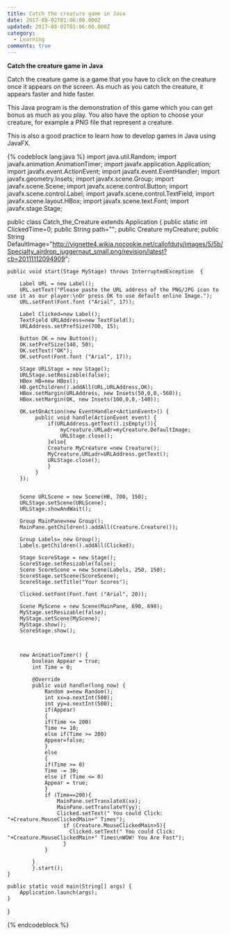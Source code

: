 ```yaml
---
title: Catch the creature game in Java
date: 2017-08-02T01:06:00.000Z
updated: 2017-08-02T01:06:00.000Z
category:
  - Learning
comments: true
---
```

**Catch the creature game in Java**

Catch the creature game is a game that you have to click on the creature once it appears on the screen. As much as you catch the creature, it appears faster and hide faster.

This Java program is the demonstration of this game which you can get bonus as much as you play. You also have the option to choose your creature, for example a PNG file that represent a creature.

This is also a good practice to learn how to develop games in Java using JavaFX.

{% codeblock lang:java %}
import java.util.Random;
import javafx.animation.AnimationTimer;
import javafx.application.Application;
import javafx.event.ActionEvent;
import javafx.event.EventHandler;
import javafx.geometry.Insets;
import javafx.scene.Group;
import javafx.scene.Scene;
import javafx.scene.control.Button;
import javafx.scene.control.Label;
import javafx.scene.control.TextField;
import javafx.scene.layout.HBox;
import javafx.scene.text.Font;
import javafx.stage.Stage;

public class Catch_the_Creature extends Application {
	public static int ClickedTime=0;
	public String path="";
	public Creature myCreature;
    public String DefaultImage="http://vignette4.wikia.nocookie.net/callofduty/images/5/5b/Specialty_airdrop_juggernaut_small.png/revision/latest?cb=20111112094909";
	
	public void start(Stage MyStage) throws InterruptedException  {
	   
		Label URL = new Label();
	 	URL.setText("Please paste the URL address of the PNG/JPG icon to use it as our player:\nOr press OK to use default online Image.");
		URL.setFont(Font.font ("Arial", 17));
   	
		Label Clicked=new Label();
		TextField URLAddress=new TextField();
		URLAddress.setPrefSize(700, 15);
	
		Button OK = new Button();
		OK.setPrefSize(140, 50);
		OK.setText("OK");
		OK.setFont(Font.font ("Arial", 17));
				  	
		Stage URLStage = new Stage();
		URLStage.setResizable(false);
		HBox HB=new HBox();
		HB.getChildren().addAll(URL,URLAddress,OK);
		HBox.setMargin(URLAddress, new Insets(50,0,0,-560));
		HBox.setMargin(OK, new Insets(100,0,0,-140));

	  	OK.setOnAction(new EventHandler<ActionEvent>() {
			 public void handle(ActionEvent event) {
				 if(URLAddress.getText().isEmpty()){
					 myCreature.URLadr=myCreature.DefaultImage;
					 URLStage.close();
				 }else{
				 Creature MyCreature =new Creature();
				 MyCreature.URLadr=URLAddress.getText();
				 URLStage.close();
				 }
			 }
	   	});

   		       
		Scene URLScene = new Scene(HB, 700, 150);
		URLStage.setScene(URLScene);
		URLStage.showAndWait();
	 
		Group MainPane=new Group();
		MainPane.getChildren().addAll(Creature.Creature());
		
		Group Labels= new Group();
		Labels.getChildren().addAll(Clicked);
   		        
		Stage ScoreStage = new Stage();
		ScoreStage.setResizable(false);
		Scene ScoreScene = new Scene(Labels, 250, 150);
		ScoreStage.setScene(ScoreScene);
		ScoreStage.setTitle("Your Scores");
		
		Clicked.setFont(Font.font ("Arial", 20));
   		        
		Scene MyScene = new Scene(MainPane, 690, 690);
		MyStage.setResizable(false);
		MyStage.setScene(MyScene);
		MyStage.show();
		ScoreStage.show();
   		
   		 
   		
	 	new AnimationTimer() {
			boolean Appear = true;
			int Time = 0;
			
			@Override
			public void handle(long now) {
				Random a=new Random();
				int xx=a.nextInt(500);
				int yy=a.nextInt(500);
				if(Appear)
				{
				if(Time <= 200)
				Time += 10;
				else if(Time >= 200)
				Appear=false;
				}
				else
				{
				if(Time >= 0)
				Time -= 30;
				else if (Time <= 0)
				Appear = true;
				}
				if (Time==200){
					MainPane.setTranslateX(xx);
					MainPane.setTranslateY(yy);
					Clicked.setText(" You could Click: "+Creature.MouseClickedMain+" Times");
					  if (Creature.MouseClickedMain>5){
						Clicked.setText(" You could Click: "+Creature.MouseClickedMain+" Times\nWOW! You Are Fast");
					  }
				}
			
			}
			}.start();
   	}
	
	public static void main(String[] args) {
	    Application.launch(args);
	}
}

{% endcodeblock %}